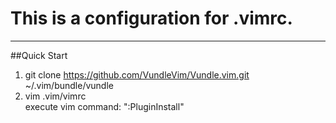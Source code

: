 This is a configuration for .vimrc.        
==
----
##Quick Start
1. git clone https://github.com/VundleVim/Vundle.vim.git ~/.vim/bundle/vundle <br /> 
2. vim .vim/vimrc <br /> 
execute vim command:  ":PluginInstall" <br /> 

